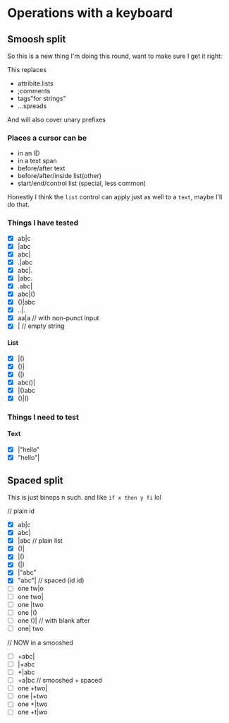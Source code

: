
# Operations with a keyboard

## Smoosh split

So this is a new thing I'm doing this round, want to make sure I get it right:

This replaces
- attribite.lists
- ;comments
- tags"for strings"
- ...spreads

And will also cover unary prefixes

### Places a cursor can be

- in an ID
- in a text span
- before/after text
- before/after/inside list(other)
- start/end/control list (special, less common)

Honestly I think the `list` control can apply just as well to a `text`, maybe I'll do that.

### Things I have tested

- [x] ab|c
- [x] |abc
- [x] abc|
- [x] .|abc
- [x] abc|.
- [x] |abc.
- [x] .abc|
- [x] abc|()
- [x] ()|abc
- [x] ..|.
- [x] aa|a // with non-punct input
- [x] | // empty string

#### List

- [x] |()
- [x] ()|
- [x] (|)
- [x] abc()|
- [x] |()abc
- [x] ()|()

### Things I need to test

#### Text

- [x] |"hello"
- [x] "hello"|

## Spaced split

This is just binops n such. and like `if x then y fi` lol

// plain id
- [x] ab|c
- [x] abc|
- [x] |abc
// plain list
- [x] ()|
- [x] |()
- [x] (|)
- [x] |"abc"
- [x] "abc"|
// spaced (id id)
- [ ] one tw|o
- [ ] one two|
- [ ] one |two
- [ ] one |()
- [ ] one ()|
// with blank after
- [ ] one|  two

// NOW in a smooshed
- [ ] +abc|
- [ ] |+abc
- [ ] +|abc
- [ ] +a|bc
// smooshed + spaced
- [ ] one +two|
- [ ] one |+two
- [ ] one +|two
- [ ] one +t|wo
